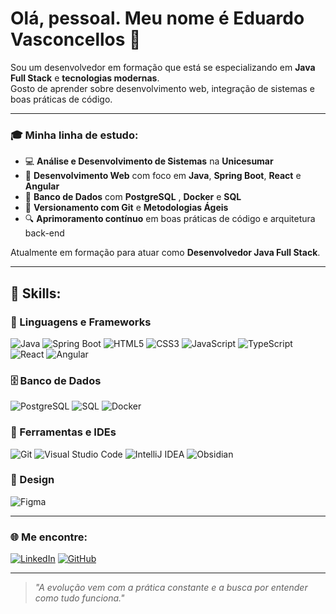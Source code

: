 # Olá, pessoal. Meu nome é **Eduardo Vasconcellos** 👋

Sou um desenvolvedor em formação que está se especializando em **Java Full Stack** e **tecnologias modernas**.  
Gosto de aprender sobre desenvolvimento web, integração de sistemas e boas práticas de código.

---

### 🎓 Minha linha de estudo:

- 💻 **Análise e Desenvolvimento de Sistemas** na **Unicesumar**
- 🚀 **Desenvolvimento Web** com foco em **Java**, **Spring Boot**, **React** e **Angular**
- 🧩 **Banco de Dados** com **PostgreSQL** , **Docker** e **SQL**
- 🧠 **Versionamento com Git** e **Metodologias Ágeis**
- 🔍 **Aprimoramento contínuo** em boas práticas de código e arquitetura back-end

Atualmente em formação para atuar como **Desenvolvedor Java Full Stack**.

---

## 🧠 Skills:

### 💬 Linguagens e Frameworks
![Java](https://img.shields.io/badge/Java-ED8B00?style=for-the-badge&logo=openjdk&logoColor=white)
![Spring Boot](https://img.shields.io/badge/Spring%20Boot-6DB33F?style=for-the-badge&logo=springboot&logoColor=white)
![HTML5](https://img.shields.io/badge/HTML5-E34F26?style=for-the-badge&logo=html5&logoColor=white)
![CSS3](https://img.shields.io/badge/CSS3-1572B6?style=for-the-badge&logo=css3&logoColor=white)
![JavaScript](https://img.shields.io/badge/JavaScript-F7DF1E?style=for-the-badge&logo=javascript&logoColor=black)
![TypeScript](https://img.shields.io/badge/TypeScript-007ACC?style=for-the-badge&logo=typescript&logoColor=white)
![React](https://img.shields.io/badge/React-20232A?style=for-the-badge&logo=react&logoColor=61DAFB)
![Angular](https://img.shields.io/badge/Angular-DD0031?style=for-the-badge&logo=angular&logoColor=white)

### 🗄️ Banco de Dados
![PostgreSQL](https://img.shields.io/badge/PostgreSQL-316192?style=for-the-badge&logo=postgresql&logoColor=white)
![SQL](https://img.shields.io/badge/SQL-003B57?style=for-the-badge&logo=sqlite&logoColor=white)
![Docker](https://img.shields.io/badge/Docker-2496ED?style=for-the-badge&logo=docker&logoColor=white)

### 🧰 Ferramentas e IDEs
![Git](https://img.shields.io/badge/Git-F05032?style=for-the-badge&logo=git&logoColor=white)
![Visual Studio Code](https://img.shields.io/badge/VSCode-0078D4?style=for-the-badge&logo=visualstudiocode&logoColor=white)
![IntelliJ IDEA](https://img.shields.io/badge/IntelliJ%20IDEA-000000?style=for-the-badge&logo=intellijidea&logoColor=white)
![Obsidian](https://img.shields.io/badge/Obsidian-483699?style=for-the-badge&logo=obsidian&logoColor=white)

### 🎨 Design
![Figma](https://img.shields.io/badge/Figma-F24E1E?style=for-the-badge&logo=figma&logoColor=white)

---

### 🌐 Me encontre:
[![LinkedIn](https://img.shields.io/badge/LinkedIn-0A66C2?style=for-the-badge&logo=linkedin&logoColor=white)](https://www.linkedin.com/in/SEU-USUARIO)
[![GitHub](https://img.shields.io/badge/GitHub-181717?style=for-the-badge&logo=github&logoColor=white)](https://github.com/Cellos7)

---

> _"A evolução vem com a prática constante e a busca por entender como tudo funciona."_
